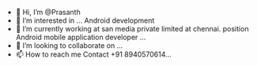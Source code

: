 - 👋 Hi, I’m @Prasanth
- 👀 I’m interested in ... Android development
- 🌱 I’m currently working at san media private limited at chennai. position Android mobile application developer ...
- 💞️ I’m looking to collaborate on ...
- 📫 How to reach me Contact +91 8940570614...

<!---
prasanth9689/prasanth9689 is a ✨ special ✨ repository because its `README.md` (this file) appears on your GitHub profile.
You can click the Preview link to take a look at your changes.
--->
